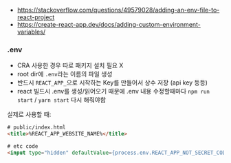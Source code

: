 - https://stackoverflow.com/questions/49579028/adding-an-env-file-to-react-project
- https://create-react-app.dev/docs/adding-custom-environment-variables/

### .env
- CRA 사용한 경우 따로 패키지 설치 필요 X
- root dir에 `.env`라는 이름의 파일 생성
- 반드시 `REACT_APP_`으로 시작하는 Key를 만들어서 상수 저장 (api key 등등)
- react 빌드시 .env를 생성/읽어오기 때문에 .env 내용 수정할때마다 `npm run start` / `yarn start` 다시 해줘야함

실제로 사용할 때:
```html
# public/index.html
<title>%REACT_APP_WEBSITE_NAME%</title>

# etc code
<input type="hidden" defaultValue={process.env.REACT_APP_NOT_SECRET_CODE} />
```
